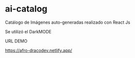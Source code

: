 # ai-catalog

Catálogo de Imágenes auto-generadas  realizado con React Js

Se utilizó el DarkMODE

URL DEMO


https://afro-dracodev.netlify.app/
